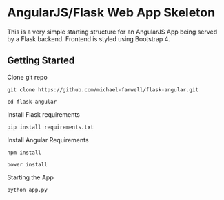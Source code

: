 AngularJS/Flask Web App Skeleton
=

This is a very simple starting structure
for an AngularJS App being served by a Flask backend.
Frontend is styled using Bootstrap 4.


Getting Started
-

Clone git repo

~~~
git clone https://github.com/michael-farwell/flask-angular.git

cd flask-angular
~~~

Install Flask requirements

~~~
pip install requirements.txt
~~~

Install Angular Requirements

~~~
npm install

bower install
~~~

Starting the App

~~~
python app.py
~~~